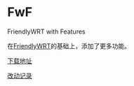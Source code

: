 # FwF

FriendlyWRT with Features

在[FriendlyWRT](../FriendlyWRT)的基础上，添加了更多功能。

[下载地址](https://github.com/songchenwen/nanopi-r2s/releases/download/FwF-2020-04-30-10a45b1/FwF-2020-04-30-10a45b1-ROM.zip)

[改动记录](CHANGELOG.md)
